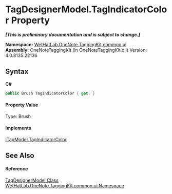 # TagDesignerModel.TagIndicatorColor Property 
 _**\[This is preliminary documentation and is subject to change.\]**_

**Namespace:**&nbsp;<a href="043a9407-ac38-b3ac-7348-a6090af495ad.md">WetHatLab.OneNote.TaggingKit.common.ui</a><br />**Assembly:**&nbsp;OneNoteTaggingKit (in OneNoteTaggingKit.dll) Version: 4.0.8135.22136

## Syntax

**C#**<br />
``` C#
public Brush TagIndicatorColor { get; }
```


#### Property Value
Type: Brush

#### Implements
<a href="157f37c9-6f4f-8762-2584-7fced7fae8ed.md">ITagModel.TagIndicatorColor</a><br />

## See Also


#### Reference
<a href="7a9aa299-83bc-0ae8-da02-8f46cef67e13.md">TagDesignerModel Class</a><br /><a href="043a9407-ac38-b3ac-7348-a6090af495ad.md">WetHatLab.OneNote.TaggingKit.common.ui Namespace</a><br />